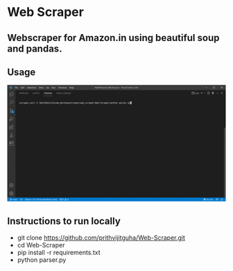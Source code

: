 # Web Scraper 

## Webscraper for Amazon.in using beautiful soup and pandas. 

## Usage 

![demo](assets/demo.gif "demo")

## Instructions to run locally 

- git clone https://github.com/prithvijitguha/Web-Scraper.git
- cd Web-Scraper 
- pip install -r requirements.txt 
- python parser.py 

